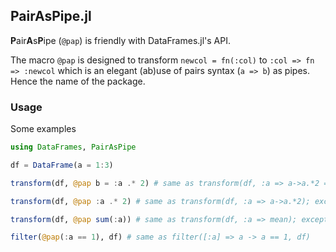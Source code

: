 ## PairAsPipe.jl

**P**air**A**s**P**ipe (`@pap`) is friendly with DataFrames.jl's API.

The macro `@pap` is designed to transform `newcol = fn(:col)` to `:col => fn => :newcol` which is an elegant (ab)use of pairs syntax (`a => b`) as pipes. Hence the name of the package.

### Usage

Some examples
```julia
using DataFrames, PairAsPipe

df = DataFrame(a = 1:3)

transform(df, @pap b = :a .* 2) # same as transform(df, :a => a->a.*2 => :b)

transform(df, @pap :a .* 2) # same as transform(df, :a => a->a.*2); except for output column name

transform(df, @pap sum(:a)) # same as transform(df, :a => mean); except for output column name

filter(@pap(:a == 1), df) # same as filter([:a] => a -> a == 1, df)
```
